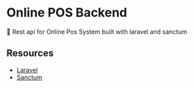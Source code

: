 # Online POS Backend

🧶 Rest api for Online Pos System built with laravel and sanctum

## Resources
- [Laravel](https://laravel.com)
- [Sanctum](https://laravel.com/docs/10.x/sanctum)

